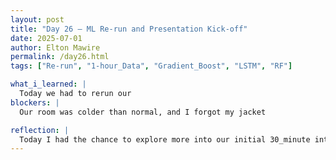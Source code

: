 ```yaml
---
layout: post
title: "Day 26 – ML Re-run and Presentation Kick-off"
date: 2025-07-01
author: Elton Mawire
permalink: /day26.html
tags: ["Re-run", "1-hour_Data", "Gradient_Boost", "LSTM", "RF"]

what_i_learned: |
  Today we had to rerun our 
blockers: |
  Our room was colder than normal, and I forgot my jacket

reflection: |
  Today I had the chance to explore more into our initial 30_minute interval data for Howard and realized the missing data entries. It was great that we got new data to work with. I think I'm now comfortable with writing code except that I've been forgeting to take care of negative values in the preprocessing stage. Working with Max helped realize that the differences in our r_2 values was mainly due to the existance of negative AOD values. I also feel more comfortable to go a step further into neural networks before we go through them with my mentor and i think thats a plus. overall the day was great and filled with more learning, including the reminder that i need to keep my jucket on my bag everyday. We closed our day with two team building activities- Simon says and the word guessing game. It was fun!
---
```

